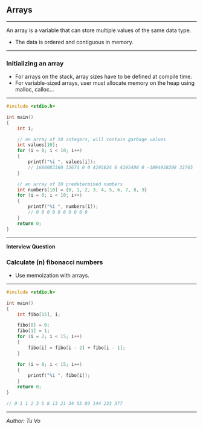 ## Arrays

---

An array is a variable that can store multiple values of the same data type.

- The data is ordered and contiguous in memory.

---

### Initializing an array

- For arrays on the stack, array sizes have to be defined at compile time.
- For variable-sized arrays, user must allocate memory on the heap using malloc, calloc...

---

```c
#include <stdio.h>

int main()
{
    int i;

    // an array of 10 integers, will contain garbage values
    int values[10];
    for (i = 0; i < 10; i++)
    {
        printf("%i ", values[i]);
        // 1680083360 32674 0 0 4195824 0 4195408 0 -1894938208 32765
    }

    // an array of 10 predetermined numbers
    int numbers[10] = {0, 1, 2, 3, 4, 5, 6, 7, 8, 9}
    for (i = 0; i < 10; i++)
    {
        printf("%i ", numbers[i]);
        // 0 0 0 0 0 0 0 0 0 0
    }
    return 0;
}
```

---

**Interview Question**

### Calculate (n) fibonacci numbers

- Use memoization with arrays.

---

```c
#include <stdio.h>

int main()
{
    int fibo[15], i;

    fibo[0] = 0;
    fibo[1] = 1;
    for (i = 2; i < 15; i++)
    {
        fibo[i] = fibo[i - 2] + fibo[i - 1];
    }

    for (i = 0; i < 15; i++)
    {
        printf("%i ", fibo[i]);
    }
    return 0;
}

// 0 1 1 2 3 5 8 13 21 34 55 89 144 233 377

```

---

_Author: Tu Vo_
